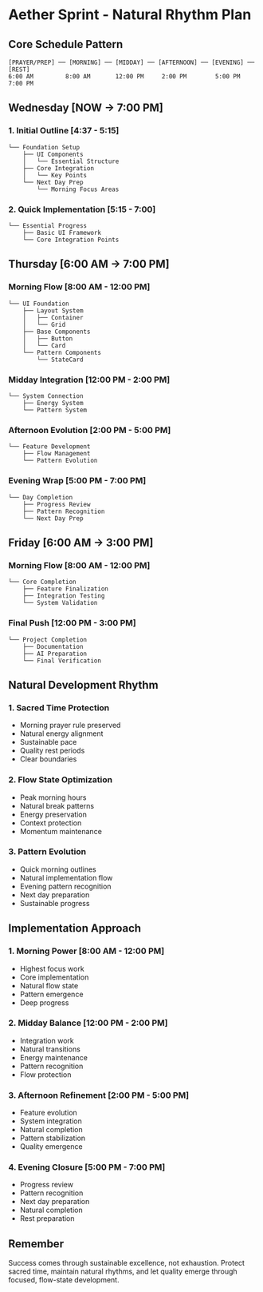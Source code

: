 # Aether Sprint - Natural Rhythm Plan

## Core Schedule Pattern
```
[PRAYER/PREP] ── [MORNING] ── [MIDDAY] ── [AFTERNOON] ── [EVENING] ── [REST]
6:00 AM         8:00 AM       12:00 PM     2:00 PM        5:00 PM      7:00 PM
```

## Wednesday [NOW → 7:00 PM]

### 1. Initial Outline [4:37 - 5:15]
```
└── Foundation Setup
    ├── UI Components
    │   └── Essential Structure
    ├── Core Integration
    │   └── Key Points
    └── Next Day Prep
        └── Morning Focus Areas
```

### 2. Quick Implementation [5:15 - 7:00]
```
└── Essential Progress
    ├── Basic UI Framework
    └── Core Integration Points
```

## Thursday [6:00 AM → 7:00 PM]

### Morning Flow [8:00 AM - 12:00 PM]
```
└── UI Foundation
    ├── Layout System
    │   ├── Container
    │   └── Grid
    ├── Base Components
    │   ├── Button
    │   └── Card
    └── Pattern Components
        └── StateCard
```

### Midday Integration [12:00 PM - 2:00 PM]
```
└── System Connection
    ├── Energy System
    └── Pattern System
```

### Afternoon Evolution [2:00 PM - 5:00 PM]
```
└── Feature Development
    ├── Flow Management
    └── Pattern Evolution
```

### Evening Wrap [5:00 PM - 7:00 PM]
```
└── Day Completion
    ├── Progress Review
    ├── Pattern Recognition
    └── Next Day Prep
```

## Friday [6:00 AM → 3:00 PM]

### Morning Flow [8:00 AM - 12:00 PM]
```
└── Core Completion
    ├── Feature Finalization
    ├── Integration Testing
    └── System Validation
```

### Final Push [12:00 PM - 3:00 PM]
```
└── Project Completion
    ├── Documentation
    ├── AI Preparation
    └── Final Verification
```

## Natural Development Rhythm

### 1. Sacred Time Protection
- Morning prayer rule preserved
- Natural energy alignment
- Sustainable pace
- Quality rest periods
- Clear boundaries

### 2. Flow State Optimization
- Peak morning hours
- Natural break patterns
- Energy preservation
- Context protection
- Momentum maintenance

### 3. Pattern Evolution
- Quick morning outlines
- Natural implementation flow
- Evening pattern recognition
- Next day preparation
- Sustainable progress

## Implementation Approach

### 1. Morning Power [8:00 AM - 12:00 PM]
- Highest focus work
- Core implementation
- Natural flow state
- Pattern emergence
- Deep progress

### 2. Midday Balance [12:00 PM - 2:00 PM]
- Integration work
- Natural transitions
- Energy maintenance
- Pattern recognition
- Flow protection

### 3. Afternoon Refinement [2:00 PM - 5:00 PM]
- Feature evolution
- System integration
- Natural completion
- Pattern stabilization
- Quality emergence

### 4. Evening Closure [5:00 PM - 7:00 PM]
- Progress review
- Pattern recognition
- Next day preparation
- Natural completion
- Rest preparation

## Remember

Success comes through sustainable excellence, not exhaustion. Protect sacred time, maintain natural rhythms, and let quality emerge through focused, flow-state development. 